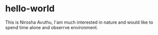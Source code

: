 # hello-world
This is Nirosha  Avuthu, I'am much interested in nature and would like to spend time alone and obserrve environment.
